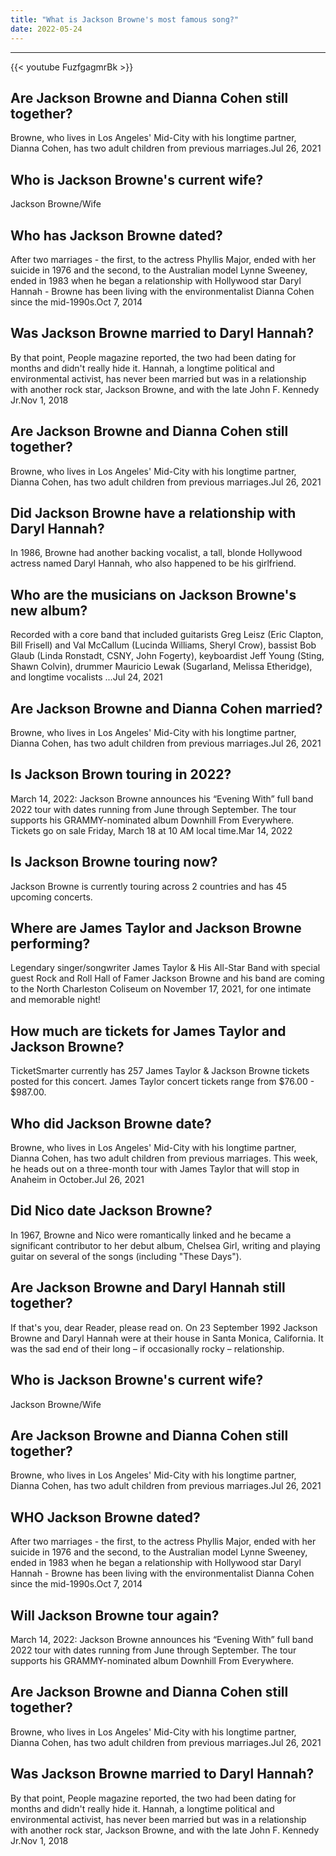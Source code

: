 ```yaml
---
title: "What is Jackson Browne's most famous song?"
date: 2022-05-24
---
```


---
{{< youtube FuzfgagmrBk >}}
## Are Jackson Browne and Dianna Cohen still together?
Browne, who lives in Los Angeles' Mid-City with his longtime partner, Dianna Cohen, has two adult children from previous marriages.Jul 26, 2021

## Who is Jackson Browne's current wife?
Jackson Browne/Wife

## Who has Jackson Browne dated?
After two marriages - the first, to the actress Phyllis Major, ended with her suicide in 1976 and the second, to the Australian model Lynne Sweeney, ended in 1983 when he began a relationship with Hollywood star Daryl Hannah - Browne has been living with the environmentalist Dianna Cohen since the mid-1990s.Oct 7, 2014

## Was Jackson Browne married to Daryl Hannah?
By that point, People magazine reported, the two had been dating for months and didn't really hide it. Hannah, a longtime political and environmental activist, has never been married but was in a relationship with another rock star, Jackson Browne, and with the late John F. Kennedy Jr.Nov 1, 2018

## Are Jackson Browne and Dianna Cohen still together?
Browne, who lives in Los Angeles' Mid-City with his longtime partner, Dianna Cohen, has two adult children from previous marriages.Jul 26, 2021

## Did Jackson Browne have a relationship with Daryl Hannah?
In 1986, Browne had another backing vocalist, a tall, blonde Hollywood actress named Daryl Hannah, who also happened to be his girlfriend.

## Who are the musicians on Jackson Browne's new album?
Recorded with a core band that included guitarists Greg Leisz (Eric Clapton, Bill Frisell) and Val McCallum (Lucinda Williams, Sheryl Crow), bassist Bob Glaub (Linda Ronstadt, CSNY, John Fogerty), keyboardist Jeff Young (Sting, Shawn Colvin), drummer Mauricio Lewak (Sugarland, Melissa Etheridge), and longtime vocalists ...Jul 24, 2021

## Are Jackson Browne and Dianna Cohen married?
Browne, who lives in Los Angeles' Mid-City with his longtime partner, Dianna Cohen, has two adult children from previous marriages.Jul 26, 2021

## Is Jackson Brown touring in 2022?
March 14, 2022: Jackson Browne announces his “Evening With” full band 2022 tour with dates running from June through September. The tour supports his GRAMMY-nominated album Downhill From Everywhere. Tickets go on sale Friday, March 18 at 10 AM local time.Mar 14, 2022

## Is Jackson Browne touring now?
Jackson Browne is currently touring across 2 countries and has 45 upcoming concerts.

## Where are James Taylor and Jackson Browne performing?
Legendary singer/songwriter James Taylor & His All-Star Band with special guest Rock and Roll Hall of Famer Jackson Browne and his band are coming to the North Charleston Coliseum on November 17, 2021, for one intimate and memorable night!

## How much are tickets for James Taylor and Jackson Browne?
TicketSmarter currently has 257 James Taylor & Jackson Browne tickets posted for this concert. James Taylor concert tickets range from $76.00 - $987.00.

## Who did Jackson Browne date?
Browne, who lives in Los Angeles' Mid-City with his longtime partner, Dianna Cohen, has two adult children from previous marriages. This week, he heads out on a three-month tour with James Taylor that will stop in Anaheim in October.Jul 26, 2021

## Did Nico date Jackson Browne?
In 1967, Browne and Nico were romantically linked and he became a significant contributor to her debut album, Chelsea Girl, writing and playing guitar on several of the songs (including "These Days").

## Are Jackson Browne and Daryl Hannah still together?
If that's you, dear Reader, please read on. On 23 September 1992 Jackson Browne and Daryl Hannah were at their house in Santa Monica, California. It was the sad end of their long – if occasionally rocky – relationship.

## Who is Jackson Browne's current wife?
Jackson Browne/Wife

## Are Jackson Browne and Dianna Cohen still together?
Browne, who lives in Los Angeles' Mid-City with his longtime partner, Dianna Cohen, has two adult children from previous marriages.Jul 26, 2021

## WHO Jackson Browne dated?
After two marriages - the first, to the actress Phyllis Major, ended with her suicide in 1976 and the second, to the Australian model Lynne Sweeney, ended in 1983 when he began a relationship with Hollywood star Daryl Hannah - Browne has been living with the environmentalist Dianna Cohen since the mid-1990s.Oct 7, 2014

## Will Jackson Browne tour again?
March 14, 2022: Jackson Browne announces his “Evening With” full band 2022 tour with dates running from June through September. The tour supports his GRAMMY-nominated album Downhill From Everywhere.

## Are Jackson Browne and Dianna Cohen still together?
Browne, who lives in Los Angeles' Mid-City with his longtime partner, Dianna Cohen, has two adult children from previous marriages.Jul 26, 2021

## Was Jackson Browne married to Daryl Hannah?
By that point, People magazine reported, the two had been dating for months and didn't really hide it. Hannah, a longtime political and environmental activist, has never been married but was in a relationship with another rock star, Jackson Browne, and with the late John F. Kennedy Jr.Nov 1, 2018

